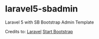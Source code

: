 # laravel5-sbadmin
Laravel 5 with SB Bootstrap Admin Template

Credits to:
<a href="http://laravel.com">Laravel</a> 
<a href="http://startbootstrap.com/template-overviews/sb-admin-2/">Start Bootstrap</a>

